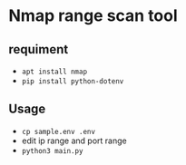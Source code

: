 # Nmap range scan tool

## requiment
- ` apt install nmap `
- ` pip install python-dotenv `

## Usage
- ` cp sample.env .env `
- edit ip range and port range
- ` python3 main.py `
